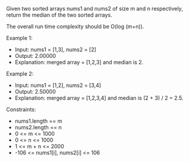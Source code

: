 Given two sorted arrays nums1 and nums2 of size m and n respectively, return the median of the two sorted arrays.

The overall run time complexity should be O(log (m+n)).

Example 1:
- Input: nums1 = [1,3], nums2 = [2]
- Output: 2.00000
- Explanation: merged array = [1,2,3] and median is 2.

Example 2:
- Input: nums1 = [1,2], nums2 = [3,4]
- Output: 2.50000
- Explanation: merged array = [1,2,3,4] and median is (2 + 3) / 2 = 2.5.

Constraints:
- nums1.length == m
- nums2.length == n
- 0 <= m <= 1000
- 0 <= n <= 1000
- 1 <= m + n <= 2000
- -106 <= nums1[i], nums2[i] <= 106